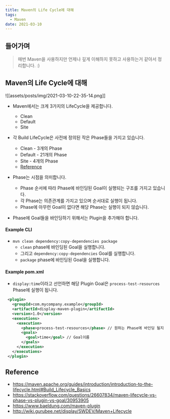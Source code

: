 ```yaml
---
title: Maven의 Life Cycle에 대해
tags:
  - Maven
date: 2021-03-10
---
```


## 들어가며
> 매번 Maven을 사용하지만 언제나 깊게 이해하지 못하고 사용하는거 같아서 정리합니다. :)

## Maven의 Life Cycle에 대해
![[assets/posts/img/2021-03-10-22-35-14.png]]

- Maven에서는 크게 3가지의 LifeCycle을 제공합니다.
    - Clean
    - Default
    - Site

- 각 Build LifeCycle은 사전에 정의된 작은 Phase들을 가지고 있습니다.
    - Clean - 3개의 Phase
    - Default - 21개의 Phase
    - Site - 4개의 Phase
    - [Reference](https://maven.apache.org/guides/introduction/introduction-to-the-lifecycle.html#Build_Lifecycle_Basics)

- Phase는 시점을 의미합니다.
    - Phase 순서에 따라 Phase에 바인딩된 Goal이 실행되는 구조를 가지고 있습니다.
    - 각 Phase는 의존관계를 가지고 있으며 순서대로 실행이 됩니다.
    - Phase에 아무런 Goal이 없다면 해당 Phase는 실행이 되지 않습니다.

- Phase에 Goal들을 바인딩하기 위해서는 Plugin을 추가해야 합니다.

#### Example CLI
- `mvn clean dependency:copy-dependencies package`
    - `clean` phase에 바인딩된 Goal을 실행합니다.
    - 그리고 `dependency:copy-dependencies` Goal를 실행합니다.
    - `package` phase에 바인딩된 Goal을 실행합니다.


#### Example pom.xml
- `display:time`이라고 선언하면 해당 Plugin Goal은 `process-test-resources` Phase에 실행이 됩니다.

```xml
 <plugin>
   <groupId>com.mycompany.example</groupId>
   <artifactId>display-maven-plugin</artifactId>
   <version>1.0</version>
   <executions>
     <execution>
       <phase>process-test-resources</phase> // 원하는 Phase에 바인딩 될지 설정.
       <goals>
         <goal>time</goal> // Goal이름
       </goals>
     </execution>
   </executions>
 </plugin>
```

## Reference
- <https://maven.apache.org/guides/introduction/introduction-to-the-lifecycle.html#Build_Lifecycle_Basics>
- <https://stackoverflow.com/questions/26607834/maven-lifecycle-vs-phase-vs-plugin-vs-goal/30953905>
- <https://www.baeldung.com/maven-plugin>
- <http://wiki.gurubee.net/display/SWDEV/Maven+Lifecycle>